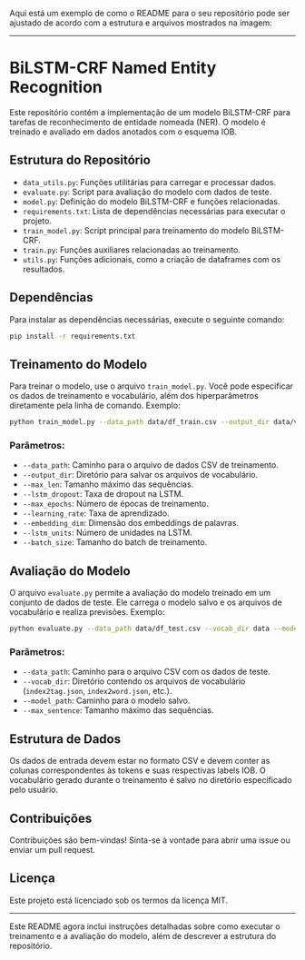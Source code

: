 Aqui está um exemplo de como o README para o seu repositório pode ser ajustado de acordo com a estrutura e arquivos mostrados na imagem:

---

# BiLSTM-CRF Named Entity Recognition

Este repositório contém a implementação de um modelo BiLSTM-CRF para tarefas de reconhecimento de entidade nomeada (NER). O modelo é treinado e avaliado em dados anotados com o esquema IOB.

## Estrutura do Repositório

- `data_utils.py`: Funções utilitárias para carregar e processar dados.
- `evaluate.py`: Script para avaliação do modelo com dados de teste.
- `model.py`: Definição do modelo BiLSTM-CRF e funções relacionadas.
- `requirements.txt`: Lista de dependências necessárias para executar o projeto.
- `train_model.py`: Script principal para treinamento do modelo BiLSTM-CRF.
- `train.py`: Funções auxiliares relacionadas ao treinamento.
- `utils.py`: Funções adicionais, como a criação de dataframes com os resultados.

## Dependências

Para instalar as dependências necessárias, execute o seguinte comando:

```bash
pip install -r requirements.txt
```

## Treinamento do Modelo

Para treinar o modelo, use o arquivo `train_model.py`. Você pode especificar os dados de treinamento e vocabulário, além dos hiperparâmetros diretamente pela linha de comando. Exemplo:

```bash
python train_model.py --data_path data/df_train.csv --output_dir data/vocab --max_len 512 --lstm_dropout 0.1 --max_epochs 10 --learning_rate 0.01 --embedding_dim 300 --lstm_units 50 --batch_size 8
```

### Parâmetros:
- `--data_path`: Caminho para o arquivo de dados CSV de treinamento.
- `--output_dir`: Diretório para salvar os arquivos de vocabulário.
- `--max_len`: Tamanho máximo das sequências.
- `--lstm_dropout`: Taxa de dropout na LSTM.
- `--max_epochs`: Número de épocas de treinamento.
- `--learning_rate`: Taxa de aprendizado.
- `--embedding_dim`: Dimensão dos embeddings de palavras.
- `--lstm_units`: Número de unidades na LSTM.
- `--batch_size`: Tamanho do batch de treinamento.

## Avaliação do Modelo

O arquivo `evaluate.py` permite a avaliação do modelo treinado em um conjunto de dados de teste. Ele carrega o modelo salvo e os arquivos de vocabulário e realiza previsões. Exemplo:

```bash
python evaluate.py --data_path data/df_test.csv --vocab_dir data --model_path models/model_00 --max_sentence 512
```

### Parâmetros:
- `--data_path`: Caminho para o arquivo CSV com os dados de teste.
- `--vocab_dir`: Diretório contendo os arquivos de vocabulário (`index2tag.json`, `index2word.json`, etc.).
- `--model_path`: Caminho para o modelo salvo.
- `--max_sentence`: Tamanho máximo das sequências.

## Estrutura de Dados

Os dados de entrada devem estar no formato CSV e devem conter as colunas correspondentes às tokens e suas respectivas labels IOB. O vocabulário gerado durante o treinamento é salvo no diretório especificado pelo usuário.

## Contribuições

Contribuições são bem-vindas! Sinta-se à vontade para abrir uma issue ou enviar um pull request.

## Licença

Este projeto está licenciado sob os termos da licença MIT.

---

Este README agora inclui instruções detalhadas sobre como executar o treinamento e a avaliação do modelo, além de descrever a estrutura do repositório.
